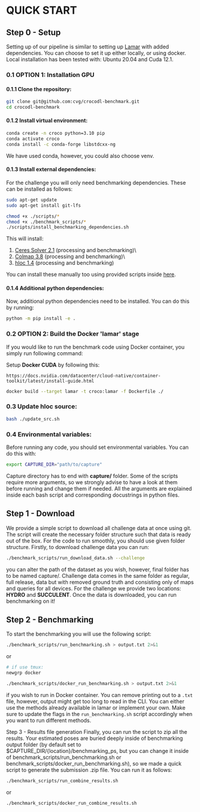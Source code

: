 # QUICK START

## Step 0 - Setup
Setting up of our pipeline is similar to setting up [Lamar](https://lamar.ethz.ch/) with added dependencies. You can choose to set it up either locally, or using docker. Local installation has been tested with: Ubuntu 20.04 and Cuda 12.1.

### 0.1 OPTION 1: Installation GPU

#### 0.1.1 Clone the repository:

```bash
git clone git@github.com:cvg/crocodl-benchmark.git
cd crocodl-benchmark
```

#### 0.1.2 Install virtual environment:

```bash
conda create -n croco python=3.10 pip
conda activate croco
conda install -c conda-forge libstdcxx-ng
```

We have used conda, however, you could also choose venv.

#### 0.1.3 Install external dependencies:

For the challenge you will only need benchmarking dependencies. These can be installed as follows:

```bash
sudo apt-get update
sudo apt-get install git-lfs
```

```bash
chmod +x ./scripts/*
chmod +x ./benchmark_scripts/*
./scripts/install_benchmarking_dependencies.sh
```

This will install:

1. [Ceres Solver 2.1](https://ceres-solver.googlesource.com/ceres-solver/+/refs/tags/2.1.0) (processing and benchmarking)\
2. [Colmap 3.8](https://colmap.github.io/install.html) (processing and benchmarking)\
3. [hloc 1.4](https://github.com/PetarLukovic/Hierarchical-Localization) (processing and benchmarking)

You can install these manually too using provided scripts inside [here](https://github.com/cvg/crocodl-benchmark/tree/main/scripts).

#### 0.1.4 Additional python dependencies:
Now, additional python dependencies need to be installed. You can do this by running:

```bash
python -m pip install -e .
```

### 0.2 OPTION 2: Build the Docker 'lamar' stage
If you would like to run the benchmark code using Docker container, you simply run following command:

Setup **Docker CUDA** by following this:

```
https://docs.nvidia.com/datacenter/cloud-native/container-toolkit/latest/install-guide.html
```

```bash
docker build --target lamar -t croco:lamar -f Dockerfile ./
```

### 0.3 Update hloc source:

```bash
bash ./update_src.sh
```


### 0.4 Environmental variables:
Before running any code, you should set environmental variables. You can do this with:

```bash
export CAPTURE_DIR="path/to/capture"
```

Capture directory has to end with **capture/** folder. Some of the scripts require more arguments, so we strongly advise to have a look at them before running and change them if needed. All the arguments are explained inside each bash script and corresponding docustrings in python files.

## Step 1 - Download
We provide a simple script to download all challenge data at once using git. The script will create the necessary folder structure such that data is ready out of the box. For the code to run smoothly, you should use given folder structure. Firstly, to download challenge data you can run:

```bash
./benchmark_scripts/run_download_data.sh --challenge
```

you can alter the path of the dataset as you wish, however, final folder has to be named capture/. Challenge data comes in the same folder as regular, full release, data but with removed ground truth and consisting only of maps and queries for all devices. For the challenge we provide two locations: **HYDRO** and **SUCCULENT**. Once the data is downloaded, you can run benchmarking on it!

## Step 2 - Benchmarking
To start the benchmarking you will use the following script:

```bash
./benchmark_scripts/run_benchmarking.sh > output.txt 2>&1
```

or

```bash
# if use tmux:
newgrp docker
```

```bash 
./benchmark_scripts/docker_run_benchmarking.sh > output.txt 2>&1
```

if you wish to run in Docker container. You can remove printing out to a `.txt` file, however, output might get too long to read in the CLI. You can either use the methods already available in lamar or implement your own. Make sure to update the flags in the `run_benchmarking.sh` script accordingly when you want to run different methods.

Step 3 - Results file generation
Finally, you can run the script to zip all the results. Your estimated poses are buried deeply inside of benchmarking output folder (by default set to $CAPTURE_DIR/{location}/benchmarking_ps, but you can change it inside of benchmark_scripts/run_benchmarking.sh or benchmark_scripts/docker_run_benchmarking.sh), so we made a quick script to generate the submission .zip file. You can run it as follows:

```bash
./benchmark_scripts/run_combine_results.sh
```
or

```bash
./benchmark_scripts/docker_run_combine_results.sh
```